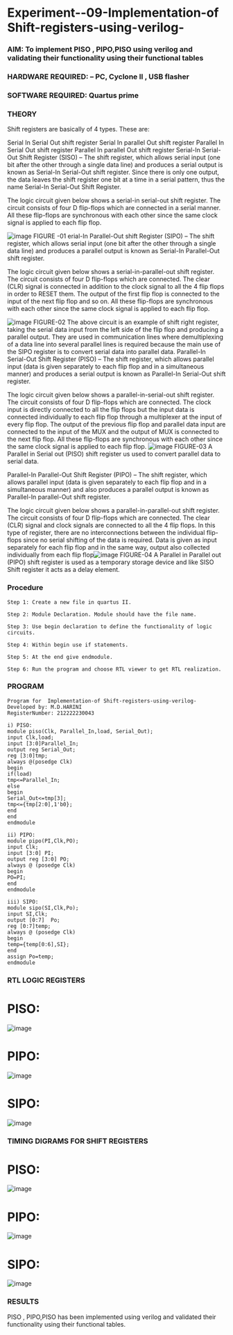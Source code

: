 
# Experiment--09-Implementation-of Shift-registers-using-verilog-
### AIM: To implement PISO , PIPO,PISO  using verilog and validating their functionality using their functional tables
### HARDWARE REQUIRED:  – PC, Cyclone II , USB flasher
### SOFTWARE REQUIRED:   Quartus prime
### THEORY 
Shift registers are basically of 4 types. These are:

Serial In Serial Out shift register
Serial In parallel Out shift register
Parallel In Serial Out shift register
Parallel In parallel Out shift register
Serial-In Serial-Out Shift Register (SISO) –
The shift register, which allows serial input (one bit after the other through a single data line) and produces a serial output is known as Serial-In Serial-Out shift register. Since there is only one output, the data leaves the shift register one bit at a time in a serial pattern, thus the name Serial-In Serial-Out Shift Register.

The logic circuit given below shows a serial-in serial-out shift register. The circuit consists of four D flip-flops which are connected in a serial manner. All these flip-flops are synchronous with each other since the same clock signal is applied to each flip flop.

![image](https://user-images.githubusercontent.com/36288975/172337366-540cc45e-11fe-4cce-9503-560dc704bc7d.png)
FIGURE -01 
erial-In Parallel-Out shift Register (SIPO) –
The shift register, which allows serial input (one bit after the other through a single data line) and produces a parallel output is known as Serial-In Parallel-Out shift register.

The logic circuit given below shows a serial-in-parallel-out shift register. The circuit consists of four D flip-flops which are connected. The clear (CLR) signal is connected in addition to the clock signal to all the 4 flip flops in order to RESET them. The output of the first flip flop is connected to the input of the next flip flop and so on. All these flip-flops are synchronous with each other since the same clock signal is applied to each flip flop.

![image](https://user-images.githubusercontent.com/36288975/172337438-03416c7e-7c9d-4939-ba34-c355b9fc79c5.png)
FIGURE-02
The above circuit is an example of shift right register, taking the serial data input from the left side of the flip flop and producing a parallel output. They are used in communication lines where demultiplexing of a data line into several parallel lines is required because the main use of the SIPO register is to convert serial data into parallel data.
Parallel-In Serial-Out Shift Register (PISO) –
The shift register, which allows parallel input (data is given separately to each flip flop and in a simultaneous manner) and produces a serial output is known as Parallel-In Serial-Out shift register.

The logic circuit given below shows a parallel-in-serial-out shift register. The circuit consists of four D flip-flops which are connected. The clock input is directly connected to all the flip flops but the input data is connected individually to each flip flop through a multiplexer at the input of every flip flop. The output of the previous flip flop and parallel data input are connected to the input of the MUX and the output of MUX is connected to the next flip flop. All these flip-flops are synchronous with each other since the same clock signal is applied to each flip flop.
![image](https://user-images.githubusercontent.com/36288975/172337544-1632407f-1743-4b17-b480-00663d01e59f.png)
FIGURE-03
A Parallel in Serial out (PISO) shift register us used to convert parallel data to serial data.

Parallel-In Parallel-Out Shift Register (PIPO) –
The shift register, which allows parallel input (data is given separately to each flip flop and in a simultaneous manner) and also produces a parallel output is known as Parallel-In parallel-Out shift register.

The logic circuit given below shows a parallel-in-parallel-out shift register. The circuit consists of four D flip-flops which are connected. The clear (CLR) signal and clock signals are connected to all the 4 flip flops. In this type of register, there are no interconnections between the individual flip-flops since no serial shifting of the data is required. Data is given as input separately for each flip flop and in the same way, output also collected individually from each flip flop![image](https://user-images.githubusercontent.com/36288975/172337661-babb1f90-6286-4d14-8cbd-26a380ee085e.png)
FIGURE-04
A Parallel in Parallel out (PIPO) shift register is used as a temporary storage device and like SISO Shift register it acts as a delay element.

### Procedure
```
Step 1: Create a new file in quartus II.

Step 2: Module Declaration. Module should have the file name.

Step 3: Use begin declaration to define the functionality of logic circuits.

Step 4: Within begin use if statements.

Step 5: At the end give endmodule.

Step 6: Run the program and choose RTL viewer to get RTL realization.
```

### PROGRAM 
```
Program for  Implementation-of Shift-registers-using-verilog-
Developed by: M.D.HARINI
RegisterNumber: 212222230043 

i) PISO:
module piso(Clk, Parallel_In,load, Serial_Out);
input Clk,load;
input [3:0]Parallel_In;
output reg Serial_Out;
reg [3:0]tmp;
always @(posedge Clk)
begin
if(load)
tmp<=Parallel_In;
else
begin
Serial_Out<=tmp[3];
tmp<={tmp[2:0],1'b0};
end
end
endmodule

ii) PIPO:
module pipo(PI,Clk,PO);
input Clk;
input [3:0] PI;
output reg [3:0] PO;
always @ (posedge Clk)
begin
PO=PI;
end 
endmodule 

iii) SIPO:
module sipo(SI,Clk,Po);
input SI,Clk;
output [0:7]  Po;
reg [0:7]temp;
always @ (posedge Clk)
begin
temp={temp[0:6],SI};
end
assign Po=temp;
endmodule 
```






### RTL LOGIC  REGISTERS   
# PISO:
![image](https://github.com/harinidq/Exercise-09-Shift-registers-using-verilog-/assets/113497680/83c4717f-01ef-455e-9d3c-e96c54a6d29e)


# PIPO:
![image](https://github.com/harinidq/Exercise-09-Shift-registers-using-verilog-/assets/113497680/a9375eb4-ef39-45ae-aba7-d8aaa64b7776)


# SIPO:
![image](https://github.com/harinidq/Exercise-09-Shift-registers-using-verilog-/assets/113497680/59b89992-4e21-4fd0-9e24-c009fe0a622e)


### TIMING DIGRAMS FOR SHIFT REGISTERS

# PISO:
![image](https://github.com/harinidq/Exercise-09-Shift-registers-using-verilog-/assets/113497680/589c2a21-7fc9-474c-8b4b-a641153305f2)


# PIPO:
![image](https://github.com/harinidq/Exercise-09-Shift-registers-using-verilog-/assets/113497680/bb410b81-62a6-4318-b9af-e2039e26effc)


# SIPO:
![image](https://github.com/harinidq/Exercise-09-Shift-registers-using-verilog-/assets/113497680/8c6905f2-493c-4470-907e-16ebedb5199d)

### RESULTS
PISO , PIPO,PISO has been implemented using verilog and validated their functionality using their functional tables.
